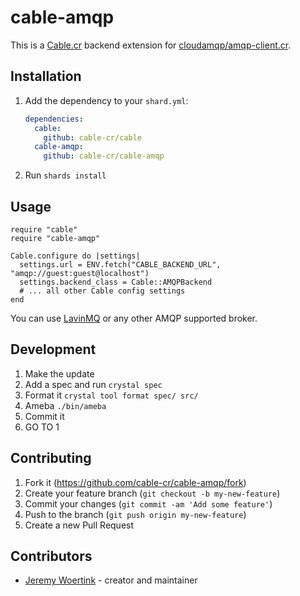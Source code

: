 # cable-amqp

This is a [Cable.cr](https://github.com/cable-cr/cable) backend extension for [cloudamqp/amqp-client.cr](https://github.com/cloudamqp/amqp-client.cr).

## Installation

1. Add the dependency to your `shard.yml`:

   ```yaml
   dependencies:
     cable:
       github: cable-cr/cable
     cable-amqp:
       github: cable-cr/cable-amqp
   ```

2. Run `shards install`

## Usage

```crystal
require "cable"
require "cable-amqp"

Cable.configure do |settings|
  settings.url = ENV.fetch("CABLE_BACKEND_URL", "amqp://guest:guest@localhost")
  settings.backend_class = Cable::AMQPBackend
  # ... all other Cable config settings
end
```

You can use [LavinMQ](https://lavinmq.com/) or any other AMQP supported broker.

## Development

1. Make the update
2. Add a spec and run `crystal spec`
3. Format it `crystal tool format spec/ src/`
4. Ameba `./bin/ameba`
5. Commit it
6. GO TO 1

## Contributing

1. Fork it (<https://github.com/cable-cr/cable-amqp/fork>)
2. Create your feature branch (`git checkout -b my-new-feature`)
3. Commit your changes (`git commit -am 'Add some feature'`)
4. Push to the branch (`git push origin my-new-feature`)
5. Create a new Pull Request

## Contributors

- [Jeremy Woertink](https://github.com/jwoertink) - creator and maintainer
